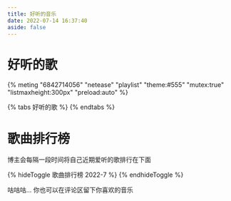 ```yaml
---
title: 好听的音乐
date: 2022-07-14 16:37:40
aside: false
---
```

# 好听的歌
<link rel="stylesheet" href="https://cdn.jsdelivr.net/npm/aplayer@1.10/dist/APlayer.min.css"> 
<script src="https://cdn.jsdelivr.net/npm/aplayer@1.10/dist/APlayer.min.js"></script> 
<script src="https://cdn.jsdelivr.net/npm/meting@1.2/dist/Meting.min.js"></script> 
{% meting "6842714056" "netease" "playlist" "theme:#555" "mutex:true" "listmaxheight:300px" "preload:auto" %}

{% tabs 好听的歌 %}
{% endtabs %}

# 歌曲排行榜

博主会每隔一段时间将自己近期爱听的歌排行在下面

{% hideToggle 歌曲排行榜 2022-7 %}
{% endhideToggle %}

咕咕咕...
你也可以在评论区留下你喜欢的音乐
